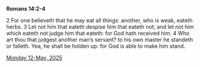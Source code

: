 **Romans 14:2-4**

2 For one believeth that he may eat all things: another, who is weak, eateth herbs. 3 Let not him that eateth despise him that eateth not; and let not him which eateth not judge him that eateth: for God hath received him. 4 Who art thou that judgest another man’s servant? to his own master he standeth or falleth. Yea, he shall be holden up: for God is able to make him stand.

[Monday 12-May, 2025](https://getbible.net/kjv/Romans/14/2-4)
